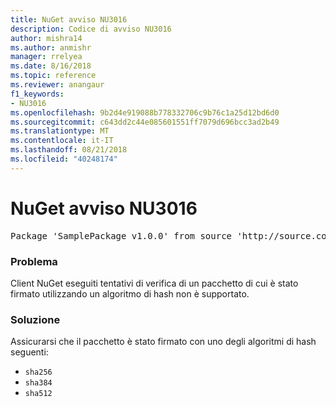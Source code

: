 ```yaml
---
title: NuGet avviso NU3016
description: Codice di avviso NU3016
author: mishra14
ms.author: anmishr
manager: rrelyea
ms.date: 8/16/2018
ms.topic: reference
ms.reviewer: anangaur
f1_keywords:
- NU3016
ms.openlocfilehash: 9b2d4e919088b778332706c9b76c1a25d12bd6d0
ms.sourcegitcommit: c643dd2c44e085601551ff7079d696bcc3ad2b49
ms.translationtype: MT
ms.contentlocale: it-IT
ms.lasthandoff: 08/21/2018
ms.locfileid: "40248174"
---
```

# <a name="nuget-warning-nu3016"></a>NuGet avviso NU3016

<pre>Package 'SamplePackage v1.0.0' from source 'http://source.com/index.json': The package hash uses an unsupported hash algorithm.</pre>

### <a name="issue"></a>Problema

Client NuGet eseguiti tentativi di verifica di un pacchetto di cui è stato firmato utilizzando un algoritmo di hash non è supportato.


### <a name="solution"></a>Soluzione

Assicurarsi che il pacchetto è stato firmato con uno degli algoritmi di hash seguenti: 
* `sha256`
* `sha384`
* `sha512`


